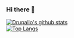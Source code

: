 ### Hi there 👋

<!--
**drupalio/drupalio** is a ✨ _special_ ✨ repository because its `README.md` (this file) appears on your GitHub profile.

Here are some ideas to get you started:

- 🔭 I’m currently working on ...
- 🌱 I’m currently learning ...
- 👯 I’m looking to collaborate on ...
- 🤔 I’m looking for help with ...
- 💬 Ask me about ...
- 📫 How to reach me: ...
- 😄 Pronouns: ...
- ⚡ Fun fact: ...
-->

[![Drupalio's github stats](https://github-readme-stats.vercel.app/api?username=drupalio&count_private=true&show_icons=true&theme=vue)](https://drupalio.com)
<br>
[![Top Langs](https://github-readme-stats.vercel.app/api/top-langs/?username=drupalio&theme=vue&layout=compact)](https://drupalio.com)
